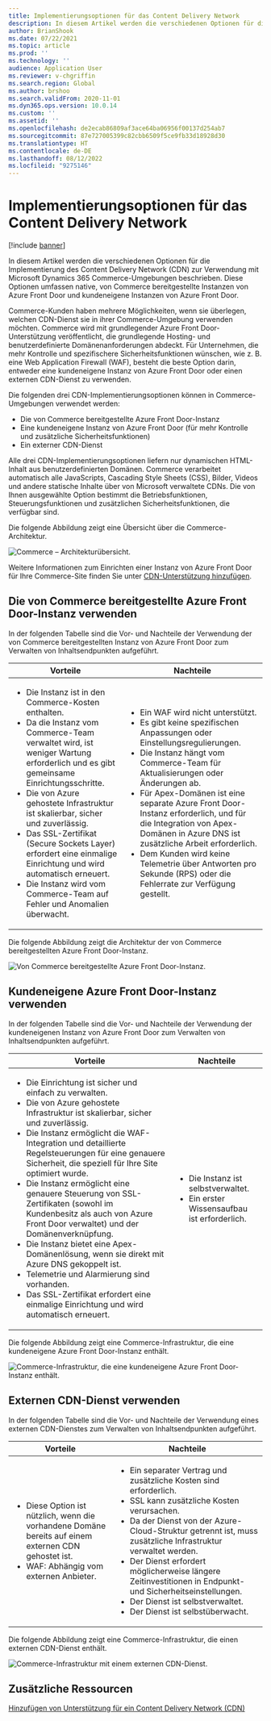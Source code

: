 ```yaml
---
title: Implementierungsoptionen für das Content Delivery Network
description: In diesem Artikel werden die verschiedenen Optionen für die Implementierung des Content Delivery Network (CDN) zur Verwendung mit Microsoft Dynamics 365 Commerce-Umgebungen beschrieben. Diese Optionen umfassen native, von Commerce bereitgestellte Instanzen von Azure Front Door und kundeneigene Instanzen von Azure Front Door.
author: BrianShook
ms.date: 07/22/2021
ms.topic: article
ms.prod: ''
ms.technology: ''
audience: Application User
ms.reviewer: v-chgriffin
ms.search.region: Global
ms.author: brshoo
ms.search.validFrom: 2020-11-01
ms.dyn365.ops.version: 10.0.14
ms.custom: ''
ms.assetid: ''
ms.openlocfilehash: de2ecab86809af3ace64ba06956f00137d254ab7
ms.sourcegitcommit: 87e727005399c82cbb6509f5ce9fb33d18928d30
ms.translationtype: HT
ms.contentlocale: de-DE
ms.lasthandoff: 08/12/2022
ms.locfileid: "9275146"
---
```

# <a name="content-delivery-network-implementation-options"></a>Implementierungsoptionen für das Content Delivery Network

[!include [banner](includes/banner.md)]

In diesem Artikel werden die verschiedenen Optionen für die Implementierung des Content Delivery Network (CDN) zur Verwendung mit Microsoft Dynamics 365 Commerce-Umgebungen beschrieben. Diese Optionen umfassen native, von Commerce bereitgestellte Instanzen von Azure Front Door und kundeneigene Instanzen von Azure Front Door.

Commerce-Kunden haben mehrere Möglichkeiten, wenn sie überlegen, welchen CDN-Dienst sie in ihrer Commerce-Umgebung verwenden möchten. Commerce wird mit grundlegender Azure Front Door-Unterstützung veröffentlicht, die grundlegende Hosting- und benutzerdefinierte Domänenanforderungen abdeckt. Für Unternehmen, die mehr Kontrolle und spezifischere Sicherheitsfunktionen wünschen, wie z. B. eine Web Application Firewall (WAF), besteht die beste Option darin, entweder eine kundeneigene Instanz von Azure Front Door oder einen externen CDN-Dienst zu verwenden.

Die folgenden drei CDN-Implementierungsoptionen können in Commerce-Umgebungen verwendet werden:

- Die von Commerce bereitgestellte Azure Front Door-Instanz
- Eine kundeneigene Instanz von Azure Front Door (für mehr Kontrolle und zusätzliche Sicherheitsfunktionen)
- Ein externer CDN-Dienst

Alle drei CDN-Implementierungsoptionen liefern nur dynamischen HTML-Inhalt aus benutzerdefinierten Domänen. Commerce verarbeitet automatisch alle JavaScripts, Cascading Style Sheets (CSS), Bilder, Videos und andere statische Inhalte über von Microsoft verwaltete CDNs. Die von Ihnen ausgewählte Option bestimmt die Betriebsfunktionen, Steuerungsfunktionen und zusätzlichen Sicherheitsfunktionen, die verfügbar sind.

Die folgende Abbildung zeigt eine Übersicht über die Commerce-Architektur.

![Commerce – Architekturübersicht.](media/Commerce_CDN-Option_ComparisonModels.png)

Weitere Informationen zum Einrichten einer Instanz von Azure Front Door für Ihre Commerce-Site finden Sie unter [CDN-Unterstützung hinzufügen](add-cdn-support.md).

## <a name="use-the-commerce-provided-azure-front-door-instance"></a>Die von Commerce bereitgestellte Azure Front Door-Instanz verwenden

In der folgenden Tabelle sind die Vor- und Nachteile der Verwendung der von Commerce bereitgestellten Instanz von Azure Front Door zum Verwalten von Inhaltsendpunkten aufgeführt.

| Vorteile | Nachteile |
|------|------|
| <ul><li>Die Instanz ist in den Commerce-Kosten enthalten.</li><li>Da die Instanz vom Commerce-Team verwaltet wird, ist weniger Wartung erforderlich und es gibt gemeinsame Einrichtungsschritte.</li><li>Die von Azure gehostete Infrastruktur ist skalierbar, sicher und zuverlässig.</li><li>Das SSL-Zertifikat (Secure Sockets Layer) erfordert eine einmalige Einrichtung und wird automatisch erneuert.</li><li>Die Instanz wird vom Commerce-Team auf Fehler und Anomalien überwacht.</li></ul> | <ul><li>Ein WAF wird nicht unterstützt.</li><li>Es gibt keine spezifischen Anpassungen oder Einstellungsregulierungen.</li><li>Die Instanz hängt vom Commerce-Team für Aktualisierungen oder Änderungen ab.</li><li>Für Apex-Domänen ist eine separate Azure Front Door-Instanz erforderlich, und für die Integration von Apex-Domänen in Azure DNS ist zusätzliche Arbeit erforderlich.</li><li>Dem Kunden wird keine Telemetrie über Antworten pro Sekunde (RPS) oder die Fehlerrate zur Verfügung gestellt.</li></ul> |

Die folgende Abbildung zeigt die Architektur der von Commerce bereitgestellten Azure Front Door-Instanz.

![Von Commerce bereitgestellte Azure Front Door-Instanz.](media/Commerce_CDN-Option_CommerceFrontDoor.png)

## <a name="use-a-customer-owned-azure-front-door-instance"></a>Kundeneigene Azure Front Door-Instanz verwenden

In der folgenden Tabelle sind die Vor- und Nachteile der Verwendung der kundeneigenen Instanz von Azure Front Door zum Verwalten von Inhaltsendpunkten aufgeführt.

| Vorteile | Nachteile |
|------|------|
| <ul><li>Die Einrichtung ist sicher und einfach zu verwalten.</li><li>Die von Azure gehostete Infrastruktur ist skalierbar, sicher und zuverlässig.</li><li>Die Instanz ermöglicht die WAF-Integration und detaillierte Regelsteuerungen für eine genauere Sicherheit, die speziell für Ihre Site optimiert wurde.</li><li>Die Instanz ermöglicht eine genauere Steuerung von SSL-Zertifikaten (sowohl im Kundenbesitz als auch von Azure Front Door verwaltet) und der Domänenverknüpfung.</li><li>Die Instanz bietet eine Apex-Domänenlösung, wenn sie direkt mit Azure DNS gekoppelt ist.</li><li>Telemetrie und Alarmierung sind vorhanden.</li><li>Das SSL-Zertifikat erfordert eine einmalige Einrichtung und wird automatisch erneuert.</li></ul> | <ul><li>Die Instanz ist selbstverwaltet.</li><li>Ein erster Wissensaufbau ist erforderlich.</li></ul> |

Die folgende Abbildung zeigt eine Commerce-Infrastruktur, die eine kundeneigene Azure Front Door-Instanz enthält.

![Commerce-Infrastruktur, die eine kundeneigene Azure Front Door-Instanz enthält.](media/Commerce_CDN-Option_CustomerOwnedAzureFrontDoor.png)

## <a name="use-an-external-cdn-service"></a>Externen CDN-Dienst verwenden

In der folgenden Tabelle sind die Vor- und Nachteile der Verwendung eines externen CDN-Dienstes zum Verwalten von Inhaltsendpunkten aufgeführt.

| Vorteile | Nachteile |
|------|------|
| <ul><li>Diese Option ist nützlich, wenn die vorhandene Domäne bereits auf einem externen CDN gehostet ist.</li><li>WAF: Abhängig vom externen Anbieter.</li></ul> | <ul><li>Ein separater Vertrag und zusätzliche Kosten sind erforderlich.</li><li>SSL kann zusätzliche Kosten verursachen.</li><li>Da der Dienst von der Azure-Cloud-Struktur getrennt ist, muss zusätzliche Infrastruktur verwaltet werden.</li><li>Der Dienst erfordert möglicherweise längere Zeitinvestitionen in Endpunkt- und Sicherheitseinstellungen.</li><li>Der Dienst ist selbstverwaltet.</li><li>Der Dienst ist selbstüberwacht.</li></ul> |

Die folgende Abbildung zeigt eine Commerce-Infrastruktur, die einen externen CDN-Dienst enthält.

![Commerce-Infrastruktur mit einem externen CDN-Dienst.](media/Commerce_CDN-Option_ExternalFrontDoor.png)

## <a name="additional-resources"></a>Zusätzliche Ressourcen

[Hinzufügen von Unterstützung für ein Content Delivery Network (CDN)](add-cdn-support.md)
